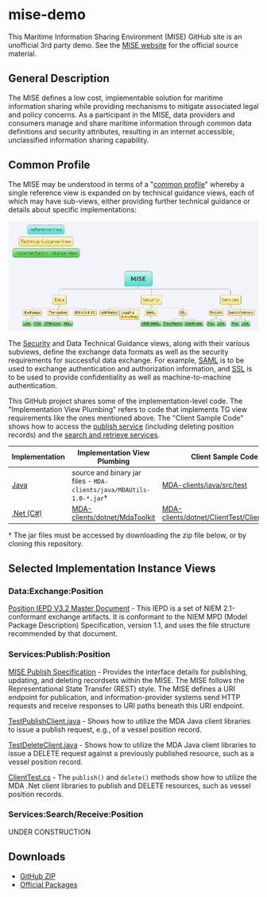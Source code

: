 mise-demo
=========

This Maritime Information Sharing Environment (MISE) GitHub site is an
unofficial 3rd party demo. See the [MISE website](https://mise.mda.gov/)
for the official source material.

## General Description

The MISE defines a low cost, implementable solution for maritime information 
sharing while providing mechanisms to mitigate associated legal and policy 
concerns. As a participant in the MISE, data providers and consumers manage 
and share maritime information through common data definitions and security 
attributes, resulting in an internet accessible, unclassified information 
sharing capability.

## Common Profile

The MISE may be understood in terms of a 
"[common profile](http://pi2.ida.org/common-profile)" whereby a single
reference view is expanded on by technical guidance views, each of which may
have sub-views, either providing further technical guidance or details about
specific implementations:

![MISE Common Profile Overview](www/MISE.png)

The [Security](https://github.com/ida-org/mise-demo/blob/master/www/security-services-interfacing.md) and Data Technical 
Guidance views, along with their various subviews, define the exchange data 
formats as well as the security requirements for successful data exchange. For
example, [SAML](https://en.wikipedia.org/wiki/Security_Assertion_Markup_Language)
is to be used to exchange authentication and authorization information, and 
[SSL](https://en.wikipedia.org/wiki/Transport_Layer_Security) is to be used to
provide confidentiality as well as machine-to-machine authentication.

This GitHub project shares some of the implementation-level code. The 
"Implementation View Plumbing" refers to code that implements TG view
requirements like the ones mentioned above. The "Client Sample Code" shows how
to access the [publish service](https://github.com/ida-org/mise-demo/blob/master/www/publish-spec.md) 
(including deleting position records) and the 
[search and retrieve services](www/search-retrieve-spec.md).

| Implementation | Implementation View Plumbing | Client Sample Code|
|----------------|------------------------------|-------------------|
| [Java](https://github.com/ida-org/mise-demo/tree/master/MDA-clients/java) | source and binary jar files - <code>MDA-clients/java/MDAUtils-1.0-*.jar</code>† | [MDA-clients/java/src/test](https://github.com/ida-org/mise-demo/tree/master/MDA-clients/java/src/test) |
| [.Net (C#)](https://github.com/ida-org/mise-demo/tree/master/MDA-clients/dotnet) | [MDA-clients/dotnet/MdaToolkit](https://github.com/ida-org/mise-demo/tree/master/MDA-clients/dotnet/MdaToolkit) | [MDA-clients/dotnet/ClientTest/ClientTest.cs](https://github.com/ida-org/mise-demo/blob/master/MDA-clients/dotnet/ClientTest/ClientTest.cs) |

† The jar files must be accessed by downloading the zip file below, or by
cloning this repository.

## Selected Implementation Instance Views

### Data:Exchange:Position

[Position IEPD V3.2 Master Document](https://github.com/ida-org/mise-demo/blob/master/position-3.2.iepd/master-document.docx?raw=true) - 
This IEPD is a set of NIEM 2.1-conformant exchange artifacts. It is conformant
to the NIEM MPD (Model Package Description) Specification, version 1.1, and
uses the file structure recommended by that document.

### Services:Publish:Position

[MISE Publish Specification](https://github.com/ida-org/mise-demo/blob/master/www/publish-spec.md) - 
Provides the interface details for publishing, updating, and
deleting recordsets within the MISE. The MISE follows the Representational
State Transfer (REST) style. The MISE defines a URI endpoint for publication,
and information-provider systems send HTTP requests and receive responses to
URI paths beneath this URI endpoint.

[TestPublishClient.java](https://github.com/ida-org/mise-demo/blob/master/MDA-clients/java/src/test/TestPublishClient.java) - 
Shows how to utilize the MDA Java client libraries to issue a publish request,
e.g., of a vessel position record.

[TestDeleteClient.java](https://github.com/ida-org/mise-demo/blob/master/MDA-clients/java/src/test/TestDeleteClient.java) - 
Shows how to utilize the MDA Java client libraries to issue a DELETE request
against a previously published resource, such as a vessel position record.

[ClientTest.cs](https://github.com/ida-org/mise-demo/blob/master/MDA-clients/dotnet/ClientTest/ClientTest.cs) - 
The `publish()` and `delete()` methods show how to utilize the MDA .Net client
libraries to publish and DELETE resources, such as vessel position records.

### Services:Search/Receive:Position

UNDER CONSTRUCTION

## Downloads

* [GitHub ZIP](https://github.com/ida-org/mise-demo/archive/master.zip)
* [Official Packages](https://mise.mda.gov/drupal/tools)
